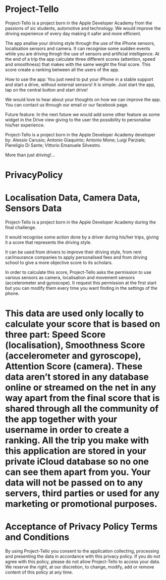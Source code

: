 # Project-Tello
Project-Tello is a project born in the Apple Developer Academy from the passions of sic students, automotive and technology. 
We would improve the driving experience of every day making it safer and more efficient.

The app analise your driving style through the use of the iPhone sensors, localisation sensors and camera. It can recognise some sudden events while you are driving throgh the use of sensors and artificial intelligence. At the end of a trip the app calculate three different scores (attention, speed and smoothness) that makes with the same weight the final score. This score create a ranking between all the users of the app.

How to use the app:
You just need to put your iPhone in a stable support and start a drive, without external sensors!
It is simple. Just start the app, tap on the central button and start drive! 


We would love to hear about your thoughts on how we can improve the app. You can contact us through our email or our facebook page.

Future feature:
In the next future we would add some other feature as some widget in the Drive view giving to the user the possibility to personalise his/her experience.


Project-Tello is a project born in the Apple Developer Academy developer by:
Alessio Carusio;
Antonio Giaquinto;
Antonio Mone; 
Luigi Parziale;
Piereligio Di Sante;
Vittorio Emanuele Silvestro.

More than just driving!...

# PrivacyPolicy

# Localisation Data, Camera Data, Sensors Data 
Project-Tello is a project born in the Apple Developer Academy during the final challenge. 

It would recognise some action done by a driver during his/her trips, giving it a score that represents the driving style. 

It can be used from drivers to improve their driving style, from rent car/insurance companies to apply personalised fees and from driving school to give a more objective score to its scholars. 

In order to calculate this score, Project-Tello asks the permission to use various sensors as camera, localisation and movement sensors (accelerometer and gyroscope). It request this permission at the first start but you can modify them every time you want finding in the settings of the phone. 

# This data are used only locally to calculate your score that is based on three part: Speed Score (localisation), Smoothness Score (accelerometer and gyroscope), Attention Score (camera). These data aren’t stored in any database online or streamed on the net in any way apart from the final score that is shared through all the community of the app together with your username in order to create a ranking. All the trip you make with this application are stored in your private iCloud database so no one can see them apart from you. Your data will not be passed on to any servers, third parties or used for any marketing or promotional purposes.


# Acceptance of Privacy Policy Terms and Conditions

By using Project-Tello you consent to the application collecting, processing and presenting the data in accordance with this privacy policy. If you do not agree with this policy, please do not allow Project-Tello to access your data. We reserve the right, at our discretion, to change, modify, add or remove content of this policy at any time.


